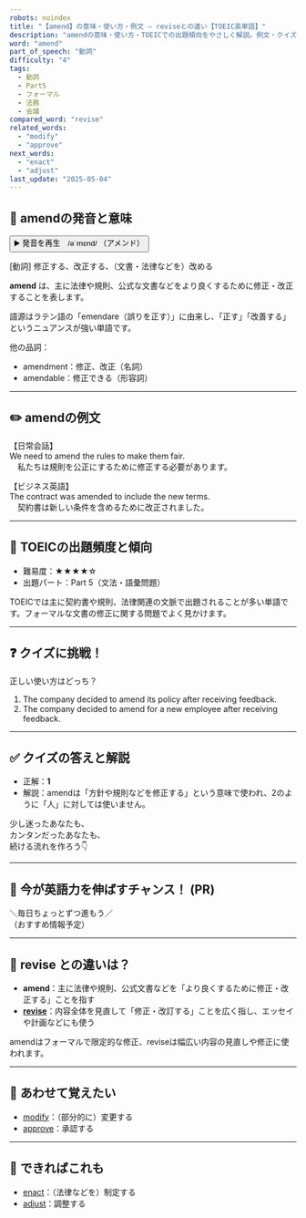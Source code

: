 ```yaml
---
robots: noindex
title: "【amend】の意味・使い方・例文 ― reviseとの違い【TOEIC英単語】"
description: "amendの意味・使い方・TOEICでの出題傾向をやさしく解説。例文・クイズ付きでreviseとの違いもわかりやすく学べます。"
word: "amend"
part_of_speech: "動詞"
difficulty: "4"
tags:
  - 動詞
  - Part5
  - フォーマル
  - 法務
  - 会議
compared_word: "revise"
related_words:
  - "modify"
  - "approve"
next_words:
  - "enact"
  - "adjust"
last_update: "2025-05-04"
---
```


## 🔰 amendの発音と意味

<button class="play-audio" onclick="playTTS('amend')">
  <span class="play-audio-main">
    ▶️ 発音を再生　/əˈmɛnd/
  </span>
  <span class="play-audio-sub">
    （アメンド）
  </span>
</button>

[動詞] 修正する、改正する、（文書・法律などを）改める

**amend** は、主に法律や規則、公式な文書などをより良くするために修正・改正することを表します。

語源はラテン語の「emendare（誤りを正す）」に由来し、「正す」「改善する」というニュアンスが強い単語です。

他の品詞：  
- amendment：修正、改正（名詞）
- amendable：修正できる（形容詞）

---

## ✏️ amendの例文

【日常会話】  
We need to amend the rules to make them fair.  
　私たちは規則を公正にするために修正する必要があります。

【ビジネス英語】  
The contract was amended to include the new terms.  
　契約書は新しい条件を含めるために改正されました。

---

## 🎯 TOEICの出題頻度と傾向

- 難易度：★★★★☆
- 出題パート：Part 5（文法・語彙問題）

TOEICでは主に契約書や規則、法律関連の文脈で出題されることが多い単語です。フォーマルな文書の修正に関する問題でよく見かけます。

---

## ❓ クイズに挑戦！

正しい使い方はどっち？

1. The company decided to amend its policy after receiving feedback.  
2. The company decided to amend for a new employee after receiving feedback.

---

## ✅ クイズの答えと解説

- 正解：**1**
- 解説：amendは「方針や規則などを修正する」という意味で使われ、2のように「人」に対しては使いません。

少し迷ったあなたも、  
カンタンだったあなたも、  
続ける流れを作ろう👇️

---

## 🚀 今が英語力を伸ばすチャンス！ (PR)

<div class="info-center">
＼毎日ちょっとずつ進もう／<br>  
（おすすめ情報予定）
</div>

---

## 🤔  revise との違いは？

- **amend**：主に法律や規則、公式文書などを「より良くするために修正・改正する」ことを指す
- **[revise](/word/revise/)**：内容全体を見直して「修正・改訂する」ことを広く指し、エッセイや計画などにも使う

amendはフォーマルで限定的な修正、reviseは幅広い内容の見直しや修正に使われます。

---

## 🧩 あわせて覚えたい

- [modify](/word/modify/)：（部分的に）変更する
- [approve](/word/approve/)：承認する

---

## 📖 できればこれも

- [enact](/word/enact/)：（法律などを）制定する
- [adjust](/word/adjust/)：調整する

<!-- cvid: aid26_bid11 -->
